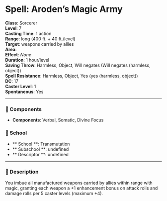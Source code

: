 
# Spell: Aroden’s Magic Army
**Class**: Sorcerer  
**Level**: 7  
**Casting Time**: 1 action  
**Range**: long (400 ft. + 40 ft./level)  
**Target**: weapons carried by allies  
**Area**:   
**Effect**: _None_  
**Duration**: 1 hour/level  
**Saving Throw**: Harmless, Object, Will negates (Will negates (harmless, object))  
**Spell Resistance**: Harmless, Object, Yes (yes (harmless, object))  
**DC**: 17  
**Caster Level**: 1  
**Spontaneous**: Yes

---

### 🔮 Components
- **Components**: Verbal, Somatic, Divine Focus

### 🏫 School
- ** School **: Transmutation
- ** Subschool **: undefined
- ** Descriptor **: undefined
---

### 📜 Description
You imbue all manufactured weapons carried by allies within range with magic, granting each weapon a +1 enhancement bonus on attack rolls and damage rolls per 5 caster levels (maximum +4).
